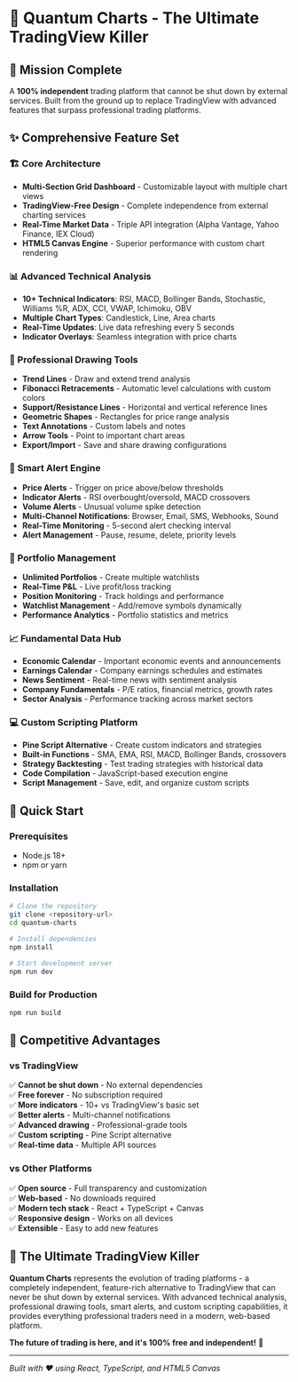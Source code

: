 # 🚀 Quantum Charts - The Ultimate TradingView Killer

## 🎯 Mission Complete
A **100% independent** trading platform that cannot be shut down by external services. Built from the ground up to replace TradingView with advanced features that surpass professional trading platforms.

## ✨ Comprehensive Feature Set

### 🏗️ Core Architecture
- **Multi-Section Grid Dashboard** - Customizable layout with multiple chart views
- **TradingView-Free Design** - Complete independence from external charting services
- **Real-Time Market Data** - Triple API integration (Alpha Vantage, Yahoo Finance, IEX Cloud)
- **HTML5 Canvas Engine** - Superior performance with custom chart rendering

### 📊 Advanced Technical Analysis
- **10+ Technical Indicators**: RSI, MACD, Bollinger Bands, Stochastic, Williams %R, ADX, CCI, VWAP, Ichimoku, OBV
- **Multiple Chart Types**: Candlestick, Line, Area charts
- **Real-Time Updates**: Live data refreshing every 5 seconds
- **Indicator Overlays**: Seamless integration with price charts

### 🎨 Professional Drawing Tools
- **Trend Lines** - Draw and extend trend analysis
- **Fibonacci Retracements** - Automatic level calculations with custom colors
- **Support/Resistance Lines** - Horizontal and vertical reference lines
- **Geometric Shapes** - Rectangles for price range analysis
- **Text Annotations** - Custom labels and notes
- **Arrow Tools** - Point to important chart areas
- **Export/Import** - Save and share drawing configurations

### 🔔 Smart Alert Engine
- **Price Alerts** - Trigger on price above/below thresholds
- **Indicator Alerts** - RSI overbought/oversold, MACD crossovers
- **Volume Alerts** - Unusual volume spike detection
- **Multi-Channel Notifications**: Browser, Email, SMS, Webhooks, Sound
- **Real-Time Monitoring** - 5-second alert checking interval
- **Alert Management** - Pause, resume, delete, priority levels

### 💼 Portfolio Management
- **Unlimited Portfolios** - Create multiple watchlists
- **Real-Time P&L** - Live profit/loss tracking
- **Position Monitoring** - Track holdings and performance
- **Watchlist Management** - Add/remove symbols dynamically
- **Performance Analytics** - Portfolio statistics and metrics

### 📈 Fundamental Data Hub
- **Economic Calendar** - Important economic events and announcements
- **Earnings Calendar** - Company earnings schedules and estimates
- **News Sentiment** - Real-time news with sentiment analysis
- **Company Fundamentals** - P/E ratios, financial metrics, growth rates
- **Sector Analysis** - Performance tracking across market sectors

### 💻 Custom Scripting Platform
- **Pine Script Alternative** - Create custom indicators and strategies
- **Built-in Functions** - SMA, EMA, RSI, MACD, Bollinger Bands, crossovers
- **Strategy Backtesting** - Test trading strategies with historical data
- **Code Compilation** - JavaScript-based execution engine
- **Script Management** - Save, edit, and organize custom scripts

## 🚀 Quick Start

### Prerequisites
- Node.js 18+ 
- npm or yarn

### Installation
```bash
# Clone the repository
git clone <repository-url>
cd quantum-charts

# Install dependencies
npm install

# Start development server
npm run dev
```

### Build for Production
```bash
npm run build
```

## 🎯 Competitive Advantages

### vs TradingView
✅ **Cannot be shut down** - No external dependencies  
✅ **Free forever** - No subscription required  
✅ **More indicators** - 10+ vs TradingView's basic set  
✅ **Better alerts** - Multi-channel notifications  
✅ **Advanced drawing** - Professional-grade tools  
✅ **Custom scripting** - Pine Script alternative  
✅ **Real-time data** - Multiple API sources  

### vs Other Platforms
✅ **Open source** - Full transparency and customization  
✅ **Web-based** - No downloads required  
✅ **Modern tech stack** - React + TypeScript + Canvas  
✅ **Responsive design** - Works on all devices  
✅ **Extensible** - Easy to add new features  

## 🌟 The Ultimate TradingView Killer

**Quantum Charts** represents the evolution of trading platforms - a completely independent, feature-rich alternative to TradingView that can never be shut down by external services. With advanced technical analysis, professional drawing tools, smart alerts, and custom scripting capabilities, it provides everything professional traders need in a modern, web-based platform.

**The future of trading is here, and it's 100% free and independent!** 🚀

---

*Built with ❤️ using React, TypeScript, and HTML5 Canvas*
